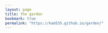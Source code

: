 ```yaml
---
layout: page
title: the garden
bookmark: true
permalink: "https://kam535.github.io/garden/"
---
```

